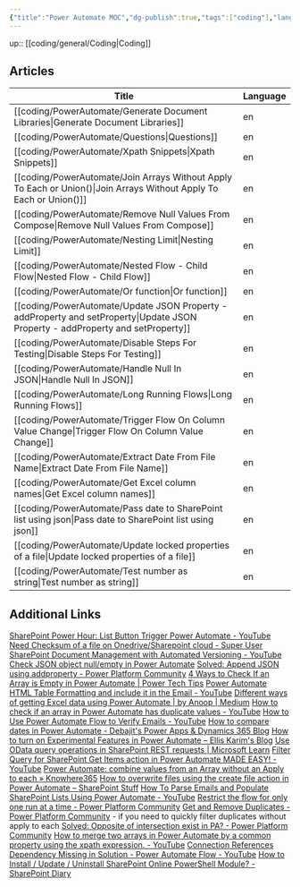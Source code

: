 ```yaml
---
{"title":"Power Automate MOC","dg-publish":true,"tags":["coding"],"language":"en","permalink":"/coding/power-automate/power-automate/","dgPassFrontmatter":true}
---
```


up:: [[coding/general/Coding\|Coding]]

## Articles

| Title                                                                                                                              | Language |
| ---------------------------------------------------------------------------------------------------------------------------------- | -------- |
| [[coding/PowerAutomate/Generate Document Libraries\|Generate Document Libraries]]                                               | en       |
| [[coding/PowerAutomate/Questions\|Questions]]                                                                                   | en       |
| [[coding/PowerAutomate/Xpath Snippets\|Xpath Snippets]]                                                                         | en       |
| [[coding/PowerAutomate/Join Arrays Without Apply To Each or Union()\|Join Arrays Without Apply To Each or Union()]]             | en       |
| [[coding/PowerAutomate/Remove Null Values From Compose\|Remove Null Values From Compose]]                                       | en       |
| [[coding/PowerAutomate/Nesting Limit\|Nesting Limit]]                                                                           | en       |
| [[coding/PowerAutomate/Nested Flow - Child Flow\|Nested Flow - Child Flow]]                                                     | en       |
| [[coding/PowerAutomate/Or function\|Or function]]                                                                               | en       |
| [[coding/PowerAutomate/Update JSON Property - addProperty and setProperty\|Update JSON Property - addProperty and setProperty]] | en       |
| [[coding/PowerAutomate/Disable Steps For Testing\|Disable Steps For Testing]]                                                   | en       |
| [[coding/PowerAutomate/Handle Null In JSON\|Handle Null In JSON]]                                                               | en       |
| [[coding/PowerAutomate/Long Running Flows\|Long Running Flows]]                                                                 | en       |
| [[coding/PowerAutomate/Trigger Flow On Column Value Change\|Trigger Flow On Column Value Change]]                               | en       |
| [[coding/PowerAutomate/Extract Date From File Name\|Extract Date From File Name]]                                               | en       |
| [[coding/PowerAutomate/Get Excel column names\|Get Excel column names]]                                                         | en       |
| [[coding/PowerAutomate/Pass date to SharePoint list using json\|Pass date to SharePoint list using json]]                       | en       |
| [[coding/PowerAutomate/Update locked properties of a file\|Update locked properties of a file]]                                 | en       |
| [[coding/PowerAutomate/Test number as string\|Test number as string]]                                                           | en       |

## Additional Links

[SharePoint Power Hour: List Button Trigger Power Automate - YouTube](https://www.youtube.com/watch?v=C-oLlVtRrUk)
[Need Checksum of a file on Onedrive/Sharepoint cloud - Super User](https://superuser.com/questions/1655800/need-checksum-of-a-file-on-onedrive-sharepoint-cloud)
[SharePoint Document Management with Automated Versioning - YouTube](https://www.youtube.com/watch?v=bGUaJpixHbs)
[Check JSON object null/empty in Power Automate](https://www.ipiyush.me/blog/check-null-or-empty-power-automate)
[Solved: Append JSON using addproperty - Power Platform Community](https://powerusers.microsoft.com/t5/General-Power-Automate/Append-JSON-using-addproperty/td-p/959734)
[4 Ways to Check If an Array is Empty in Power Automate | Power Tech Tips](https://www.powertechtips.com/check-if-array-is-empty-power-automate/)
[Power Automate HTML Table Formatting and include it in the Email - YouTube](https://www.youtube.com/watch?v=6lddmGzfPgY)
[Different ways of getting Excel data using Power Automate | by Anoop | Medium](https://anoopt.medium.com/different-ways-of-getting-excel-data-using-power-automate-e21292b1d02a)
[How to check if an array in Power Automate has duplicate values - YouTube](https://www.youtube.com/watch?v=LjDSnt8IBTA)
[How to Use Power Automate Flow to Verify Emails - YouTube](https://www.youtube.com/watch?v=2n4tb_wvRoc)
[How to compare dates in Power Automate - Debajit's Power Apps & Dynamics 365 Blog](https://debajmecrm.com/how-to-compare-dates-in-power-automate/)
[How to turn on Experimental Features in Power Automate – Ellis Karim's Blog](https://elliskarim.com/2022/01/07/how-to-turn-on-experimental-features-in-power-automate/)
[Use OData query operations in SharePoint REST requests | Microsoft Learn](https://learn.microsoft.com/en-us/sharepoint/dev/sp-add-ins/use-odata-query-operations-in-sharepoint-rest-requests)
[Filter Query for SharePoint Get Items action in Power Automate MADE EASY! - YouTube](https://www.youtube.com/watch?app=desktop&v=I8FdUmECAn8)
[Power Automate: combine values from an Array without an Apply to each » Knowhere365](https://knowhere365.space/power-automate-combine-values-from-an-array-without-an-apply-to-each/)
[How to overwrite files using the create file action in Power Automate – SharePoint Stuff](https://sharepointstuff.com/2022/04/20/overwrite-files-using-create-file-action/)
[How To Parse Emails and Populate SharePoint Lists Using Power Automate - YouTube](https://www.youtube.com/watch?v=iA3dYLQbeIw)
[Restrict the flow for only one run at a time - Power Platform Community](https://powerusers.microsoft.com/t5/General-Power-Automate/Restrict-the-flow-for-only-one-run-at-a-time/td-p/1441250)
[Get and Remove Duplicates - Power Platform Community](https://powerusers.microsoft.com/t5/Power-Automate-Cookbook/Get-and-Remove-Duplicates/m-p/1662426) - if you need to quickly filter duplicates without apply to each
[Solved: Opposite of intersection exist in PA? - Power Platform Community](https://powerusers.microsoft.com/t5/Building-Flows/Opposite-of-intersection-exist-in-PA/td-p/1321317)
[How to merge two arrays in Power Automate by a common property using the xpath expression. - YouTube](https://www.youtube.com/watch?v=QSF6dNkSKSA)
[Connection References Dependency Missing in Solution - Power Automate Flow - YouTube](https://www.youtube.com/watch?v=S_0o1q-uSBw)
[How to Install / Update / Uninstall SharePoint Online PowerShell Module? - SharePoint Diary](https://www.sharepointdiary.com/2018/12/install-update-uninstall-sharepoint-online-powershell-module.html)
